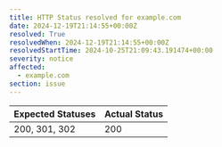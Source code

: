 ```yaml
---
title: HTTP Status resolved for example.com
date: 2024-12-19T21:14:55+00:00Z
resolved: True
resolvedWhen: 2024-12-19T21:14:55+00:00Z
resolvedStartTime: 2024-10-25T21:09:43.191474+00:00
severity: notice
affected:
  - example.com
section: issue
---
```


| Expected Statuses | Actual Status  |
|-------------------|----------------|
| 200, 301, 302 | 200 |
